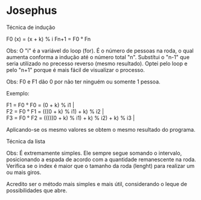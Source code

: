 # Josephus


Técnica de indução

F0 (x) = (x + k) % i
Fn+1 = F0 ° Fn

Obs: O "i" é a variável do loop (for). É o número de pessoas na roda, o qual aumenta conforma a indução até o número total "n".
Substítui o "n-1" que seria utilizado no precesso reverso (mesmo resultado).
Optei pelo loop e pelo "n+1" porque é mais fácil de visualizar o processo.

Obs: F0 e F1 dão 0 por não ter ninguém ou somente 1 pessoa.

Exemplo: 

F1 = F0 ° F0 = (0 + k) % i1   |   
F2 = F0 ° F1 = (((0 + k) % i1) + k) % i2   |   
F3 = F0 ° F2 = (((((0 + k) % i1) + k) % i2) + k) % i3   |   

Aplicando-se os mesmo valores se obtem o mesmo resultado do programa.

Técnica da lista

Obs: É extremamente simples. Ele sempre segue somando o intervalo, posicionando a espada de acordo com a quantidade remanescente na roda.
Verifica se o index é maior que o tamanho da roda (lenght) para realizar um ou mais giros.

Acredito ser o método mais simples e mais útil, considerando o leque de possibilidades que abre.
